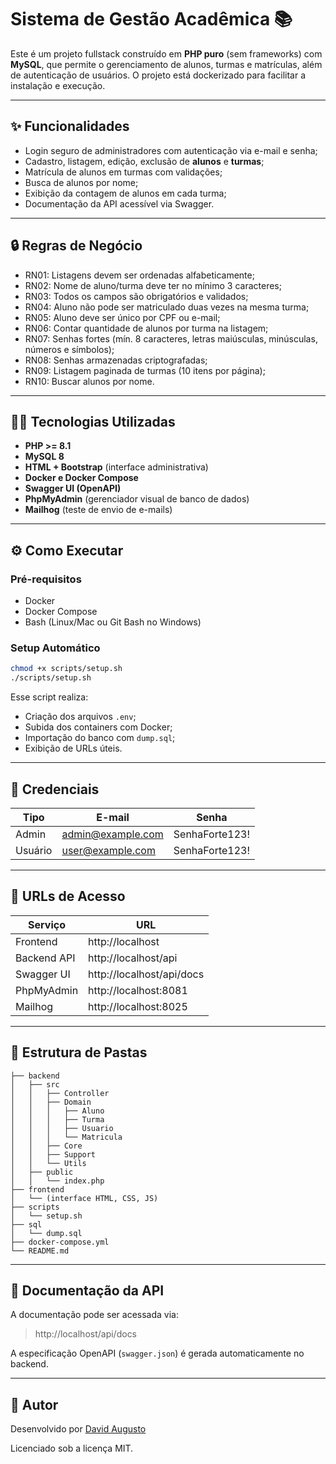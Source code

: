 
# Sistema de Gestão Acadêmica 📚

Este é um projeto fullstack construído em **PHP puro** (sem frameworks) com **MySQL**, que permite o gerenciamento de alunos, turmas e matrículas, além de autenticação de usuários. O projeto está dockerizado para facilitar a instalação e execução.

---

## ✨ Funcionalidades

- Login seguro de administradores com autenticação via e-mail e senha;
- Cadastro, listagem, edição, exclusão de **alunos** e **turmas**;
- Matrícula de alunos em turmas com validações;
- Busca de alunos por nome;
- Exibição da contagem de alunos em cada turma;
- Documentação da API acessível via Swagger.

---

## 🔒 Regras de Negócio

- RN01: Listagens devem ser ordenadas alfabeticamente;
- RN02: Nome de aluno/turma deve ter no mínimo 3 caracteres;
- RN03: Todos os campos são obrigatórios e validados;
- RN04: Aluno não pode ser matriculado duas vezes na mesma turma;
- RN05: Aluno deve ser único por CPF ou e-mail;
- RN06: Contar quantidade de alunos por turma na listagem;
- RN07: Senhas fortes (mín. 8 caracteres, letras maiúsculas, minúsculas, números e símbolos);
- RN08: Senhas armazenadas criptografadas;
- RN09: Listagem paginada de turmas (10 itens por página);
- RN10: Buscar alunos por nome.

---

## 🧑‍💻 Tecnologias Utilizadas

- **PHP >= 8.1**
- **MySQL 8**
- **HTML + Bootstrap** (interface administrativa)
- **Docker e Docker Compose**
- **Swagger UI (OpenAPI)**
- **PhpMyAdmin** (gerenciador visual de banco de dados)
- **Mailhog** (teste de envio de e-mails)

---

## ⚙️ Como Executar

### Pré-requisitos

- Docker
- Docker Compose
- Bash (Linux/Mac ou Git Bash no Windows)

### Setup Automático

```bash
chmod +x scripts/setup.sh
./scripts/setup.sh
```

Esse script realiza:

- Criação dos arquivos `.env`;
- Subida dos containers com Docker;
- Importação do banco com `dump.sql`;
- Exibição de URLs úteis.

---

## 🔐 Credenciais

| Tipo        | E-mail              | Senha              |
|-------------|---------------------|--------------------|
| Admin       | admin@example.com   | SenhaForte123!     |
| Usuário     | user@example.com    | SenhaForte123!     |

---

## 🔗 URLs de Acesso

| Serviço        | URL                        |
|----------------|-----------------------------|
| Frontend       | http://localhost            |
| Backend API    | http://localhost/api        |
| Swagger UI     | http://localhost/api/docs   |
| PhpMyAdmin     | http://localhost:8081       |
| Mailhog        | http://localhost:8025       |

---

## 📂 Estrutura de Pastas

```
├── backend
│   ├── src
│   │   ├── Controller
│   │   ├── Domain
│   │   │   ├── Aluno
│   │   │   ├── Turma
│   │   │   ├── Usuario
│   │   │   └── Matricula
│   │   ├── Core
│   │   ├── Support
│   │   └── Utils
│   ├── public
│   │   └── index.php
├── frontend
│   └── (interface HTML, CSS, JS)
├── scripts
│   └── setup.sh
├── sql
│   └── dump.sql
├── docker-compose.yml
└── README.md
```

---

## 📑 Documentação da API

A documentação pode ser acessada via:

> http://localhost/api/docs

A especificação OpenAPI (`swagger.json`) é gerada automaticamente no backend.

---

## 🧑 Autor

Desenvolvido por [David Augusto](https://github.com/davidaugusto89)

Licenciado sob a licença MIT.
